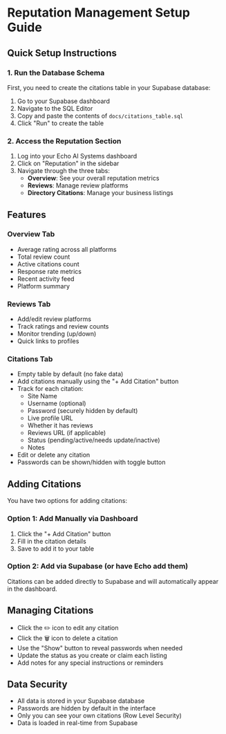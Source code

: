# Reputation Management Setup Guide

## Quick Setup Instructions

### 1. Run the Database Schema

First, you need to create the citations table in your Supabase database:

1. Go to your Supabase dashboard
2. Navigate to the SQL Editor
3. Copy and paste the contents of `docs/citations_table.sql`
4. Click "Run" to create the table

### 2. Access the Reputation Section

1. Log into your Echo AI Systems dashboard
2. Click on "Reputation" in the sidebar
3. Navigate through the three tabs:
   - **Overview**: See your overall reputation metrics
   - **Reviews**: Manage review platforms
   - **Directory Citations**: Manage your business listings

## Features

### Overview Tab
- Average rating across all platforms
- Total review count
- Active citations count
- Response rate metrics
- Recent activity feed
- Platform summary

### Reviews Tab
- Add/edit review platforms
- Track ratings and review counts
- Monitor trending (up/down)
- Quick links to profiles

### Citations Tab
- Empty table by default (no fake data)
- Add citations manually using the "+ Add Citation" button
- Track for each citation:
  - Site Name
  - Username (optional)
  - Password (securely hidden by default)
  - Live profile URL
  - Whether it has reviews
  - Reviews URL (if applicable)
  - Status (pending/active/needs update/inactive)
  - Notes
- Edit or delete any citation
- Passwords can be shown/hidden with toggle button

## Adding Citations

You have two options for adding citations:

### Option 1: Add Manually via Dashboard
1. Click the "+ Add Citation" button
2. Fill in the citation details
3. Save to add it to your table

### Option 2: Add via Supabase (or have Echo add them)
Citations can be added directly to Supabase and will automatically appear in the dashboard.

## Managing Citations

- Click the ✏️ icon to edit any citation
- Click the 🗑️ icon to delete a citation
- Use the "Show" button to reveal passwords when needed
- Update the status as you create or claim each listing
- Add notes for any special instructions or reminders

## Data Security

- All data is stored in your Supabase database
- Passwords are hidden by default in the interface
- Only you can see your own citations (Row Level Security)
- Data is loaded in real-time from Supabase

